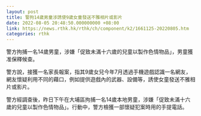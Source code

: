 ```yaml
---
layout: post
title: 警拘14歲男童涉誘使9歲女童發送不雅相片或影片
date: 2022-08-05 20:48:50.000000000 +08:00
link: https://news.rthk.hk/rthk/ch/component/k2/1661125-20220805.htm
categories: rthk
---
```


警方拘捕一名14歲男童，涉嫌「促致未滿十六歲的兒童以製作色情物品」，男童獲准保釋候查。

警方說，接獲一名家長報案，指其9歲女兒今年7月透過手機遊戲認識一名網友，網友懷疑利用不同的藉口，例如提供遊戲內的武器、設備等，誘使女童發送不雅相片或影片。

警方經調查後，昨日下午在大埔區拘捕一名14歲本地男童，涉嫌「促致未滿十六歲的兒童以製作色情物品」。行動中，警方檢獲一部懷疑犯案時用的手提電話。
